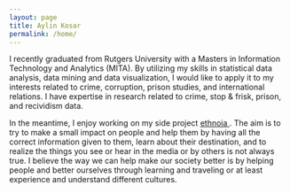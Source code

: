 ```yaml
---
layout: page
title: Aylin Kosar
permalink: /home/
---
```


 I recently graduated from Rutgers University with a Masters in Information Technology and Analytics (MITA). By utilizing my skills in statistical data analysis, data mining and data visualization, I would like to apply it to my interests related to crime, corruption, prison studies, and international relations. I have expertise in research related to crime, stop & frisk, prison, and recividism data. 

In the meantime, I enjoy working on my side project <a href="https://www.ethnoia.com/"> ethnoia </a>. The aim is to try to make a small impact on people and help them by having all the correct information given to them, learn about their destination, and to realize the things you see or hear in the media or by others is not always true. I believe the way we can help make our society better is by helping people and better ourselves through learning and traveling or at least experience and understand different cultures.
 

